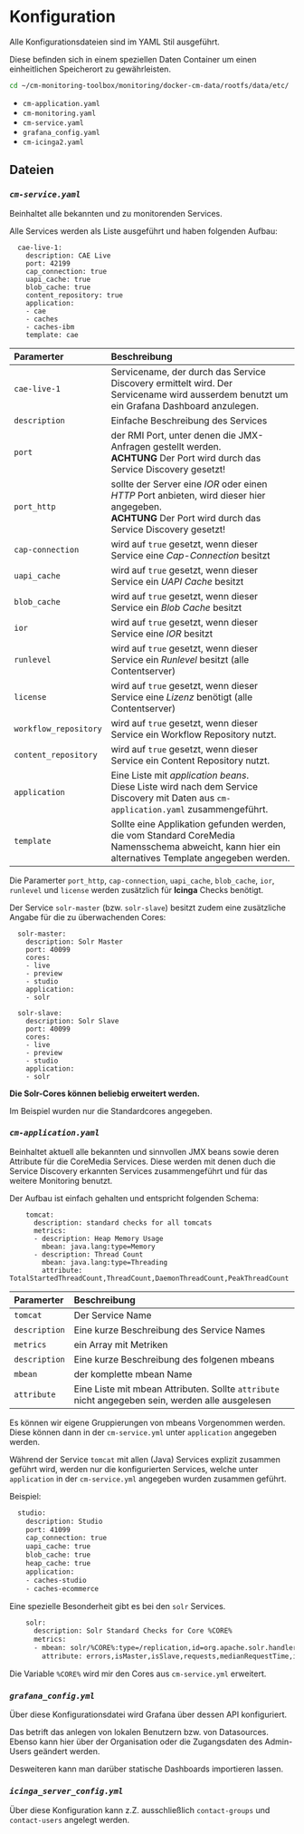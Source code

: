 Konfiguration
=============

Alle Konfigurationsdateien sind im YAML Stil ausgeführt.

Diese befinden sich in einem speziellen Daten Container um einen einheitlichen Speicherort zu gewährleisten.

```bash
cd ~/cm-monitoring-toolbox/monitoring/docker-cm-data/rootfs/data/etc/
```

 - `cm-application.yaml`
 - `cm-monitoring.yaml`
 - `cm-service.yaml`
 - `grafana_config.yaml`
 - `cm-icinga2.yaml`


## Dateien

### *`cm-service.yaml`*

Beinhaltet alle bekannten und zu monitorenden Services.

Alle Services werden als Liste ausgeführt und haben folgenden Aufbau:

```
  cae-live-1:
    description: CAE Live
    port: 42199
    cap_connection: true
    uapi_cache: true
    blob_cache: true
    content_repository: true
    application:
    - cae
    - caches
    - caches-ibm
    template: cae
```

| Paramerter       | Beschreibung |
| :---------       | :----------- |
| `cae-live-1`     | Servicename, der durch das Service Discovery ermittelt wird. Der Servicename wird ausserdem benutzt um ein Grafana Dashboard anzulegen. |
| `description`    | Einfache Beschreibung des Services |
| `port`           | der RMI Port, unter denen die JMX-Anfragen gestellt werden.<br>**ACHTUNG** Der Port wird durch das Service Discovery gesetzt! |
| `port_http`      | sollte der Server eine *IOR* oder einen *HTTP* Port anbieten, wird dieser hier angegeben.<br>**ACHTUNG** Der Port wird durch das Service Discovery gesetzt! |
| `cap-connection` | wird auf `true` gesetzt, wenn dieser Service eine *Cap-Connection* besitzt |
| `uapi_cache`     | wird auf `true` gesetzt, wenn dieser Service ein *UAPI Cache* besitzt |
| `blob_cache`     | wird auf `true` gesetzt, wenn dieser Service ein *Blob Cache* besitzt |
| `ior`            | wird auf `true` gesetzt, wenn dieser Service eine *IOR* besitzt |
| `runlevel`       | wird auf `true` gesetzt, wenn dieser Service ein *Runlevel* besitzt (alle Contentserver) |
| `license`        | wird auf `true` gesetzt, wenn dieser Service eine *Lizenz* benötigt (alle Contentserver) |
| `workflow_repository` | wird auf `true` gesetzt, wenn dieser Service ein Workflow Repository nutzt. |
| `content_repository` | wird auf `true` gesetzt, wenn dieser Service ein Content Repository nutzt. |
| `application`    | Eine Liste mit *application beans*.<br>Diese Liste wird nach dem Service Discovery mit Daten aus `cm-application.yaml` zusammengeführt. |
| `template`       | Sollte eine Applikation gefunden werden, die vom Standard CoreMedia Namensschema abweicht, kann hier ein alternatives Template angegeben werden. |

Die Paramerter `port_http`, `cap-connection`, `uapi_cache`, `blob_cache`, `ior`, `runlevel` und `license` werden zusätzlich für **Icinga** Checks benötigt.


Der Service `solr-master` (bzw. `solr-slave`) besitzt zudem eine zusätzliche Angabe für die zu überwachenden Cores:

```
  solr-master:
    description: Solr Master
    port: 40099
    cores:
    - live
    - preview
    - studio
    application:
    - solr

  solr-slave:
    description: Solr Slave
    port: 40099
    cores:
    - live
    - preview
    - studio
    application:
    - solr
```

**Die Solr-Cores können beliebig erweitert werden.**

Im Beispiel wurden nur die Standardcores angegeben.


### *`cm-application.yaml`*

Beinhaltet aktuell alle bekannten und sinnvollen JMX beans sowie deren Attribute für die CoreMedia Services.
Diese werden mit denen duch die Service Discovery erkannten Services zusammengeführt und für das weitere Monitoring benutzt.

Der Aufbau ist einfach gehalten und entspricht folgenden Schema:

```
    tomcat:
      description: standard checks for all tomcats
      metrics:
      - description: Heap Memory Usage
        mbean: java.lang:type=Memory
      - description: Thread Count
        mbean: java.lang:type=Threading
        attribute: TotalStartedThreadCount,ThreadCount,DaemonThreadCount,PeakThreadCount
```

| Paramerter       | Beschreibung |
| :---------       | :----------- |
| `tomcat`         | Der Service Name |
| `description`    | Eine kurze Beschreibung des Service Names |
| `metrics`        | ein Array mit Metriken |
| `description`    | Eine kurze Beschreibung des folgenen mbeans |
| `mbean`          | der komplette mbean Name |
| `attribute`      | Eine Liste mit mbean Attributen. Sollte `attribute` nicht angegeben sein, werden alle ausgelesen  |


Es können wir eigene Gruppierungen von mbeans Vorgenommen werden. Diese können dann in der `cm-service.yml` unter `application` angegeben werden.


Während der Service `tomcat` mit allen (Java) Services explizit zusammen geführt wird, werden nur die konfigurierten Services,
welche unter `application` in der `cm-service.yml` angegeben wurden zusammen geführt.

Beispiel:
```bash
  studio:
    description: Studio
    port: 41099
    cap_connection: true
    uapi_cache: true
    blob_cache: true
    heap_cache: true
    application:
    - caches-studio
    - caches-ecommerce
```

Eine spezielle Besonderheit gibt es bei den `solr` Services.
```bash
    solr:
      description: Solr Standard Checks for Core %CORE%
      metrics:
      - mbean: solr/%CORE%:type=/replication,id=org.apache.solr.handler.ReplicationHandler
        attribute: errors,isMaster,isSlave,requests,medianRequestTime,indexVersion,indexSize,generation
```

Die Variable `%CORE%` wird mir den Cores aus `cm-service.yml` erweitert.


### *`grafana_config.yml`*

Über diese Konfigurationsdatei wird Grafana über dessen API konfiguriert.

Das betrift das anlegen von lokalen Benutzern bzw. von Datasources. Ebenso kann hier über der Organisation
oder die Zugangsdaten des Admin-Users geändert werden.

Desweiteren kann man darüber statische Dashboards importieren lassen.


### *`icinga_server_config.yml`*

Über diese Konfiguration kann z.Z. ausschließlich `contact-groups` und `contact-users` angelegt werden.
